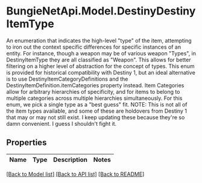 # BungieNetApi.Model.DestinyDestinyItemType
An enumeration that indicates the high-level \"type\" of the item, attempting to iron out the context specific differences for specific instances of an entity. For instance, though a weapon may be of various weapon \"Types\", in DestinyItemType they are all classified as \"Weapon\". This allows for better filtering on a higher level of abstraction for the concept of types.   This enum is provided for historical compatibility with Destiny 1, but an ideal alternative is to use DestinyItemCategoryDefinitions and the DestinyItemDefinition.itemCategories property instead. Item Categories allow for arbitrary hierarchies of specificity, and for items to belong to multiple categories across multiple hierarchies simultaneously. For this enum, we pick a single type as a \"best guess\" fit.   NOTE: This is not all of the item types available, and some of these are holdovers from Destiny 1 that may or may not still exist.   I keep updating these because they're so damn convenient. I guess I shouldn't fight it.
## Properties

Name | Type | Description | Notes
------------ | ------------- | ------------- | -------------

[[Back to Model list]](../README.md#documentation-for-models) [[Back to API list]](../README.md#documentation-for-api-endpoints) [[Back to README]](../README.md)

